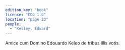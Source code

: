 ```yaml
---
edition_key: "book"
license: "CC0 1.0"
location: "page 23"
people:
  - "Kelley, Edward"
---
```

Amice cum Domino Edouardo Keleo de tribus illis votis.
